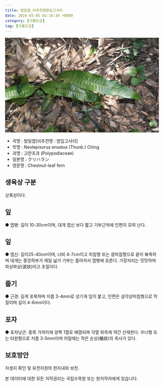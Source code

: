 ```yaml
---
title: 밤일엽_비추천명밤잎고사리
date: 2024-03-05 02:16:34 +0800
category: [식물도감]
tag: [식물도감]
---
```




![밤일엽[비추천명 : 밤잎고사리]](/assets/img/fileUpload/plants/basic/Dryopteridaceae/Neocheiropteris/4310/4310_20160728134410955files_th2.jpg)
- 국명 : 밤일엽[비추천명 : 밤잎고사리]
- 학명 : Neolepisorus ensatus (Thunb.) Ching
- 과명 : 고란초과 (Polypodiaceae)
- 일본명 : クリハラン
- 영문명 : Chestnut-leaf fern


## 생육상 구분
상록성이다. 
## 잎
● 엽병: 길이 10-30cm이며, 대개 엽신 보다 짧고 기부근처에 인편이 모여 난다. 
## 잎
● 엽신: 길이25-40cm이며, 너비 4-7cm이고 피침형 또는 광피침형으로 끝이 뾰족하며 대개는 중앙하부가 제일 넓거 기부는 좁아져서 엽병에 흐른다. 가장자리는 밋밋하며 파상파상(波狀)이고 초질이다.
## 줄기
● 근경: 길게 포복하며 지름 3-4mm로 성기게 잎이 붙고, 인편은 삼각상피침형으로 막질이며 길이 4-6mm이다. 
## 포자
● 포자낭군: 중륵 가까이에 양쪽 1열로 배열되며 각열 외측에 약간 산재한다. 우너형 또는 타원형으로 지름 3-5mm이며 어릴때는 작은 순상(楯狀)의 측사가 있다. 
## 보호방안
자생지 확인 및 유전자원의 현지내외 보전.






본 데이터에 대한 모든 저작권리는 국립수목원 또는 원저작자에게 있습니다.
